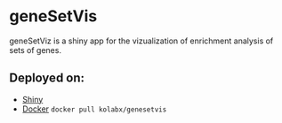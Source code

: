 # geneSetVis

geneSetViz is a shiny app for the vizualization of enrichment analysis of sets of genes.

## Deployed on:
- [Shiny](https://kolabx.shinyapps.io/genesetvis/)
- [Docker](https://hub.docker.com/r/kolabx/genesetvis)
  `docker pull kolabx/genesetvis`
